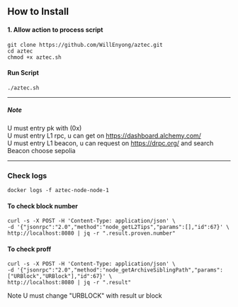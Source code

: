 ## How to Install
#### 1. Allow action to process script
```
git clone https://github.com/WillEnyong/aztec.git
cd aztec
chmod +x aztec.sh
```
#### Run Script
```
./aztec.sh
```
---
##### Note  
U must entry pk with (0x)  
U must entry L1 rpc, u can get on https://dashboard.alchemy.com/  
U must entry L1 beacon, u can request on https://drpc.org/ and search Beacon choose sepolia

---
### Check logs
````
docker logs -f aztec-node-node-1
````
#### To check block number
```
curl -s -X POST -H 'Content-Type: application/json' \
-d '{"jsonrpc":"2.0","method":"node_getL2Tips","params":[],"id":67}' \
http://localhost:8080 | jq -r ".result.proven.number"
```
#### To check proff
```
curl -s -X POST -H 'Content-Type: application/json' \
-d '{"jsonrpc":"2.0","method":"node_getArchiveSiblingPath","params":["URBlock","URBlock"],"id":67}' \
http://localhost:8080 | jq -r ".result"
```
Note
U must change "URBLOCK" with result ur block

